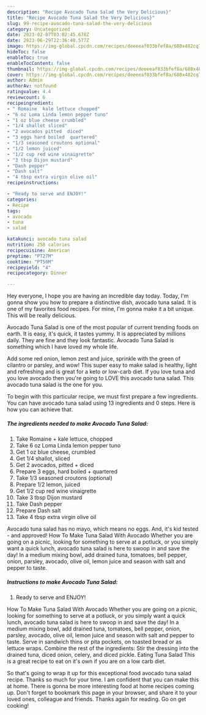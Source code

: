 ```yaml
---
description: "Recipe Avocado Tuna Salad the Very Delicious}"
title: "Recipe Avocado Tuna Salad the Very Delicious}"
slug: 99-recipe-avocado-tuna-salad-the-very-delicious
category: Uncategorized
date: 2023-02-07T03:02:45.678Z
date: 2023-06-29T22:36:40.577Z
image: https://img-global.cpcdn.com/recipes/deeeeaf033bfef8a/680x482cq70/avocado-tuna-salad-recipe-main-photo.jpg
hideToc: false
enableToc: true
enableTocContent: false
thumbnail: https://img-global.cpcdn.com/recipes/deeeeaf033bfef8a/680x482cq70/avocado-tuna-salad-recipe-main-photo.jpg
cover: https://img-global.cpcdn.com/recipes/deeeeaf033bfef8a/680x482cq70/avocado-tuna-salad-recipe-main-photo.jpg
author: Admin
authorAv: notfound
ratingvalue: 4.4
reviewcount: 6
recipeingredient:
- " Romaine  kale lettuce chopped"
- "6 oz Loma Linda lemon pepper tuno"
- "1 oz blue cheese crumbled"
- "1/4 shallot sliced"
- "2 avocados pitted  diced"
- "3 eggs hard boiled  quartered"
- "1/3 seasoned croutons optional"
- "1/2 lemon juiced"
- "1/2 cup red wine vinaigrette"
- "3 tbsp Dijon mustard"
- "Dash pepper"
- "Dash salt"
- "4 tbsp extra virgin olive oil"
recipeinstructions:

- "Ready to serve and ENJOY!"
categories:
- Recipe
tags:
- avocado
- tuna
- salad

katakunci: avocado tuna salad 
nutrition: 258 calories
recipecuisine: American
preptime: "PT27M"
cooktime: "PT50M"
recipeyield: "4"
recipecategory: Dinner

---
```



Hey everyone, I hope you are having an incredible day today. Today, I'm gonna show you how to prepare a distinctive dish, avocado tuna salad. It is one of my favorites food recipes. For mine, I'm gonna make it a bit unique. This will be really delicious.

Avocado Tuna Salad is one of the most popular of current trending foods on earth. It is easy, it's quick, it tastes yummy. It is appreciated by millions daily. They are fine and they look fantastic. Avocado Tuna Salad is something which I have loved my whole life.

Add some red onion, lemon zest and juice, sprinkle with the green of cilantro or parsley, and wow! This super easy to make salad is healthy, light and refreshing and is great for a keto or low-carb diet. If you love tuna and you love avocado then you&#39;re going to LOVE this avocado tuna salad. This avocado tuna salad is the one for you.


To begin with this particular recipe, we must first prepare a few ingredients. You can have avocado tuna salad using 13 ingredients and 0 steps. Here is how you can achieve that.

<!--inarticleads1-->

##### The ingredients needed to make Avocado Tuna Salad:

1. Take  Romaine + kale lettuce, chopped
1. Take 6 oz Loma Linda lemon pepper tuno
1. Get 1 oz blue cheese, crumbled
1. Get 1/4 shallot, sliced
1. Get 2 avocados, pitted + diced
1. Prepare 3 eggs, hard boiled + quartered
1. Take 1/3 seasoned croutons (optional)
1. Prepare 1/2 lemon, juiced
1. Get 1/2 cup red wine vinaigrette
1. Take 3 tbsp Dijon mustard
1. Take Dash pepper
1. Prepare Dash salt
1. Take 4 tbsp extra virgin olive oil


Avocado tuna salad has no mayo, which means no eggs. And, it&#39;s kid tested - and approved! How To Make Tuna Salad With Avocado Whether you are going on a picnic, looking for something to serve at a potluck, or you simply want a quick lunch, avocado tuna salad is here to swoop in and save the day! In a medium mixing bowl, add drained tuna, tomatoes, bell pepper, onion, parsley, avocado, olive oil, lemon juice and season with salt and pepper to taste. 

<!--inarticleads2-->

##### Instructions to make Avocado Tuna Salad:


1. Ready to serve and ENJOY!

How To Make Tuna Salad With Avocado Whether you are going on a picnic, looking for something to serve at a potluck, or you simply want a quick lunch, avocado tuna salad is here to swoop in and save the day! In a medium mixing bowl, add drained tuna, tomatoes, bell pepper, onion, parsley, avocado, olive oil, lemon juice and season with salt and pepper to taste. Serve in sandwich thins or pita pockets, on toasted bread or as lettuce wraps. Combine the rest of the ingredients: Stir the dressing into the drained tuna, diced onion, celery, and diced pickle. Eating Tuna Salad This is a great recipe to eat on it&#39;s own if you are on a low carb diet. 

So that's going to wrap it up for this exceptional food avocado tuna salad recipe. Thanks so much for your time. I am confident that you can make this at home. There is gonna be more interesting food at home recipes coming up. Don't forget to bookmark this page in your browser, and share it to your loved ones, colleague and friends. Thanks again for reading. Go on get cooking!
